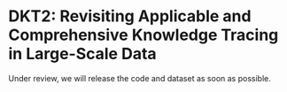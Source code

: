 # DKT2: Revisiting Applicable and Comprehensive Knowledge Tracing in Large-Scale Data


Under review, we will release the code and dataset as soon as possible.
